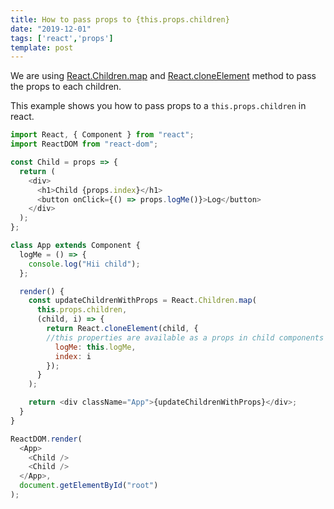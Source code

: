 ```yaml
---
title: How to pass props to {this.props.children}
date: "2019-12-01"
tags: ['react','props']
template: post
---
```


We are using [React.Children.map](https://reactjs.org/docs/react-api.html#reactchildren) and [React.cloneElement](https://reactjs.org/docs/react-api.html#cloneelement) method to pass the props to each children.

This example shows you how to pass props to a `this.props.children` in react.

```js
import React, { Component } from "react";
import ReactDOM from "react-dom";

const Child = props => {
  return (
    <div>
      <h1>Child {props.index}</h1>
      <button onClick={() => props.logMe()}>Log</button>
    </div>
  );
};

class App extends Component {
  logMe = () => {
    console.log("Hii child");
  };

  render() {
    const updateChildrenWithProps = React.Children.map(
      this.props.children,
      (child, i) => {
        return React.cloneElement(child, {
        //this properties are available as a props in child components
          logMe: this.logMe,
          index: i
        });
      }
    );

    return <div className="App">{updateChildrenWithProps}</div>;
  }
}

ReactDOM.render(
  <App>
    <Child />
    <Child />
  </App>,
  document.getElementById("root")
);
```
